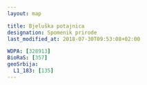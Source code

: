 ```yaml
---
layout: map

title: Bjeluška potajnica
designation: Spomenik prirode
last_modified_at: 2018-07-30T09:53:08+02:00

WDPA: [328913]
BioRaS: [357]
geoSrbija:
  L1_183: [135]
---
```

